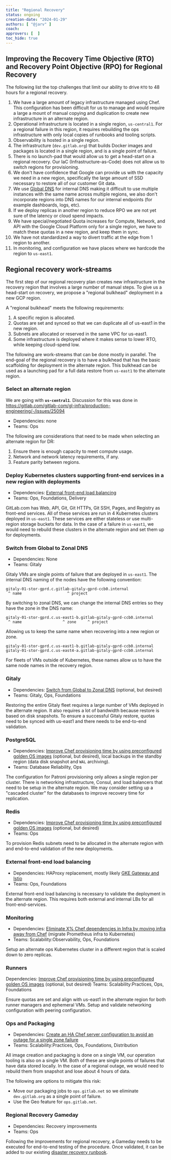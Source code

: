 ```yaml
---
title: "Regional Recovery"
status: ongoing
creation-date: "2024-01-29"
authors: [ "@jarv" ]
coach:
approvers: [  ]
toc_hide: true
---
```


## Improving the Recovery Time Objective (RTO) and Recovery Point Objective (RPO) for Regional Recovery

The following list the top challenges that limit our ability to drive `RTO` to 48 hours for a regional recovery.

1. We have a large amount of legacy infrastructure managed using Chef. This configuration has been difficult for us to manage and would require a large a mount of manual copying and duplication to create new infrastructure in an alternate region.
1. Operational infrastructure is located in a single region, `us-central1`. For a regional failure in this region, it requires rebuilding the ops infrastructure with only local copies of runbooks and tooling scripts.
1. Observability is hosted in a single region.
1. The infrastructure (`dev.gitlab.org`) that builds Docker images and packages is located in a single region, and is a single point of failure.
1. There is no launch-pad that would allow us to get a head-start on a regional recovery. Our IaC (Infrastructure-as-Code) does not allow us to switch regions for provisioning.
1. We don't have confidence that Google can provide us with the capacity we need in a new region, specifically the large amount of SSD necessary to restore all of our customer Git data.
1. We use [Global DNS](https://cloud.google.com/compute/docs/internal-dns) for internal DNS making it difficult to use multiple instances with the same name across multiple regions, we also don't incorporate regions into DNS names for our internal endpoints (for example dashboards, logs, etc).
1. If we deploy replicas in another region to reduce RPO we are not yet sure of the latency or cloud spend impacts.
1. We have special/negotiated Quota increases for Compute, Network, and API with the Google Cloud Platform only for a single region, we have to match these quotas in a new region, and keep them in sync.
1. We have not standardized a way to divert traffic at the edge from 1 region to another.
1. In monitoring, and configuration we have places where we hardcode the region to `us-east1`.

## Regional recovery work-streams

The first step of our regional recovery plan creates new infrastructure in the recovery region that involves a large number of manual steps.
To give us a head-start on recovery, we propose a "regional bulkhead" deployment in a new GCP region.

A "regional bulkhead" meets the following requirements:

1. A specific region is allocated.
1. Quotas are set and synced so that we can duplicate all of us-east1 in the new region.
1. Subnets are allocated or reserved in the same VPC for us-east1.
1. Some infrastructure is deployed where it makes sense to lower RTO, while keeping cloud-spend low.

The following are work-streams that can be done mostly in parallel.
The end-goal of the regional recovery is to have a bulkhead that has the basic scaffolding for deployment in the alternate region.
This bulkhead can be used as a launching pad for a full data restore from `us-east1` to the alternate region.

### Select an alternate region

We are going with **`us-central1`**. Discussion for this was done in <https://gitlab.com/gitlab-com/gl-infra/production-engineering/-/issues/25094>

- Dependencies: none
- Teams: Ops

The following are considerations that need to be made when selecting an alternate region for DR:

1. Ensure there is enough capacity to meet compute usage.
1. Network and network latency requirements, if any.
1. Feature parity between regions.

### Deploy Kubernetes clusters supporting front-end services in a new region with deployments

- Dependencies: [External front-end load balancing](#external-front-end-load-balancing)
- Teams: Ops, Foundations, Delivery

GitLab.com has Web, API, Git, Git HTTPs, Git SSH, Pages, and Registry as front-end services.
All of these services are run in 4 Kubernetes clusters deployed in `us-east1`.
These services are either stateless or use multi-region storage buckets for data.
In the case of a failure in `us-east1`, we would need to rebuild these clusters in the alternate region and set them up for deployments.

### Switch from Global to Zonal DNS

- Dependencies: None
- Teams: Gitaly

Gitaly VMs are single points of failure that are deployed in `us-east1`.
The internal DNS naming of the nodes have the following convention:

```plaintext
gitaly-01-stor-gprd.c.gitlab-gitaly-gprd-ccb0.internal
 ^ name                    ^ project
```

By switching to zonal DNS, we can change the internal DNS entries so they have the zone in the DNS name:

```plaintext
gitaly-01-stor-gprd.c.us-east1-b.gitlab-gitaly-gprd-ccb0.internal
 ^ name                  ^ zone     ^ project
```

Allowing us to keep the same name when recovering into a new region or zone.

```plaintext
gitaly-01-stor-gprd.c.us-east1-b.gitlab-gitaly-gprd-ccb0.internal
gitaly-01-stor-gprd.c.us-east4-a.gitlab-gitaly-gprd-ccb0.internal
```

For fleets of VMs outside of Kubernetes, these names allow us to have the same node names in the recovery region.

### Gitaly

- Dependencies: [Switch from Global to Zonal DNS](#switch-from-global-to-zonal-dns) (optional, but desired)
- Teams: Gitaly, Ops, Foundations

Restoring the entire Gitaly fleet requires a large number of VMs deployed in the alternate region.
It also requires a lot of bandwidth because restore is based on disk snapshots.
To ensure a successful Gitaly restore, quotas need to be synced with us-east1 and there needs to be end-to-end validation.

### PostgreSQL

- Dependencies: [Improve Chef provisioning time by using preconfigured golden OS images](zonal.md#improve-chef-provisioning-time-by-using-preconfigured-golden-os-images) (optional, but desired), local backups in the standby region (data disk snapshot and `WAL` archiving).
- Teams: Database Reliability, Ops

The configuration for Patroni provisioning only allows a single region per cluster.
There is networking infrastructure, Consul, and load balancers that need to be setup in the alternate region.
We may consider setting up a "cascaded cluster" for the databases to improve recovery time for replication.

### Redis

- Dependencies: [Improve Chef provisioning time by using preconfigured golden OS images](zonal.md#improve-chef-provisioning-time-by-using-preconfigured-golden-os-images) (optional, but desired)
- Teams: Ops

To provision Redis subnets need to be allocated in the alternate region with and end-to-end validation of the new deployments.

### External front-end load balancing

- Dependencies: HAProxy replacement, mostly likely [GKE Gateway and Istio](https://gitlab.com/groups/gitlab-com/gl-infra/-/epics/1157)
- Teams: Ops, Foundations

External front-end load balancing is necessary to validate the deployment in the alternate region.
This requires both external and internal LBs for all front-end-services.

### Monitoring

- Dependencies: [Eliminate X% Chef dependencies in Infra by moving infra away from Chef](zonal.md#eliminate-x-chef-dependencies-in-infra-by-moving-infra-away-from-chef) (migrate Prometheus infra to Kubernetes)
- Teams: Scalability:Observability, Ops, Foundations

Setup an alternate ops Kubernetes cluster in a different region that is scaled down to zero replicas.

### Runners

Dependencies: [Improve Chef provisioning time by using preconfigured golden OS images](zonal.md#improve-chef-provisioning-time-by-using-preconfigured-golden-os-images) (optional, but desired)
Teams: Scalability:Practices, Ops, Foundations

Ensure quotas are set and align with us-east1 in the alternate region for both runner managers and ephemeral VMs.
Setup and validate networking configuration with peering configuration.

### Ops and Packaging

- Dependencies: [Create an HA Chef server configuration to avoid an outage for a single zone failure](zonal.md#create-an-ha-chef-server-configuration-to-avoid-an-outage-for-a-single-zone-failure)
- Teams: Scalability:Practices, Ops, Foundations, Distribution

All image creation and packaging is done on a single VM, our operation tooling is also on a single VM.
Both of these are single points of failures that have data stored locally.
In the case of a regional outage, we would need to rebuild them from snapshot and lose about 4 hours of data.

The following are options to mitigate this risk:

- Move our packaging jobs to `ops.gitlab.net` so we eliminate `dev.gitlab.org` as a single point of failure.
- Use the Geo feature for `ops.gitlab.net`.

### Regional Recovery Gameday

- Dependencies: Recovery improvements
- Teams: Ops

Following the improvements for regional recovery, a Gameday needs to be executed for end-to-end testing of the procedure.
Once validated, it can be added to our existing [disaster recovery runbook](https://gitlab.com/gitlab-com/runbooks/-/tree/master/docs/disaster-recovery?ref_type=heads).

